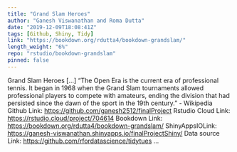 ```yaml
---
title: "Grand Slam Heroes"
author: "Ganesh Viswanathan and Roma Dutta"
date: "2019-12-09T18:08:41Z"
tags: [Github, Shiny, Tidy]
link: "https://bookdown.org/rdutta4/bookdown-grandslam/"
length_weight: "6%"
repo: "rstudio/bookdown-grandslam"
pinned: false
---
```


Grand Slam Heroes [...] “The Open Era is the current era of professional tennis. It began in 1968 when the Grand Slam tournaments allowed professional players to compete with amateurs, ending the division that had persisted since the dawn of the sport in the 19th century.” - Wikipedia Github Link: https://github.com/ganesh2512/finalProject Rstudio Cloud Link: https://rstudio.cloud/project/704614 Bookdown Link: https://bookdown.org/rdutta4/bookdown-grandslam/ ShinyAppsIOLink: https://ganesh-viswanathan.shinyapps.io/finalProjectShiny/ Data source Link: https://github.com/rfordatascience/tidytues ...

